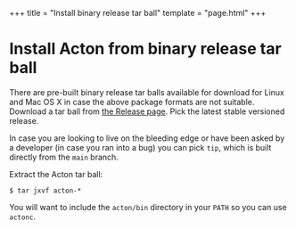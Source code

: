 +++
title = "Install binary release tar ball"
template = "page.html"
+++
# Install Acton from binary release tar ball

There are pre-built binary release tar balls available for download for Linux
and Mac OS X in case the above package formats are not suitable. Download a
tar ball from [the Release page](https://github.com/actonlang/acton/releases).
Pick the latest stable versioned release.

In case you are looking to live on the bleeding edge or have been asked by a
developer (in case you ran into a bug) you can pick `tip`, which is built
directly from the `main` branch.

Extract the Acton tar ball:
```
$ tar jxvf acton-*
```

You will want to include the `acton/bin` directory in your `PATH` so you can use
`actonc`.
